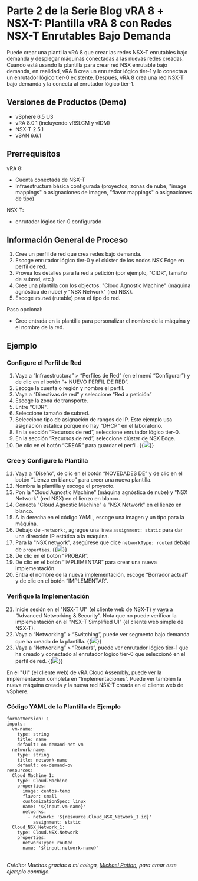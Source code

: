 # Parte 2 de la Serie Blog vRA 8 + NSX-T: Plantilla vRA 8 con Redes NSX-T Enrutables Bajo Demanda


Puede crear una plantilla vRA 8 que crear las redes NSX-T enrutables bajo demanda y desplegar máquinas conectadas a las nuevas redes creadas. Cuando está usando la plantilla para crear red NSX enrutable bajo demanda, en realidad, vRA 8 crea un enrutador lógico tier-1 y lo conecta a un enrutador lógico tier-0 existente. Después, vRA 8 crea una red NSX-T bajo demanda y la conecta al enrutador lógico tier-1.


## Versiones de Productos (Demo)
* vSphere 6.5 U3
* vRA 8.0.1 (incluyendo vRSLCM y vIDM)
* NSX-T 2.5.1
* vSAN 6.6.1

## Prerrequisitos
vRA 8:
* Cuenta conectada de NSX-T
* Infraestructura básica configurada (proyectos, zonas de nube, "image mappings" o asignaciones de imagen, "flavor mappings" o asignaciones de tipo)

NSX-T:
* enrutador lógico tier-0 configurado 


## Información General de Proceso 
1. Cree un perfil de red que crea redes bajo demanda. 
2. Escoge enrutador lógico tier-0 y el clúster de los nodos NSX Edge en perfil de red.
3. Provea los detalles para la red a petición (por ejemplo, "CIDR", tamaño de subred, etc.)
4. Cree una plantilla con los objectos: "Cloud Agnostic Machine" (máquina agnóstica de nube) y "NSX Network" (red NSX).
5. Escoge `routed` (rutable) para el tipo de red. 

Paso opcional:
* Cree entrada en la plantilla para personalizar el nombre de la máquina y el nombre de la red.


## Ejemplo

### Configure el Perfil de Red
1. Vaya a “Infraestructura” > “Perfiles de Red” (en el menú “Configurar”) y de clic en el botón “+ NUEVO PERFIL DE RED”.
2. Escoge la cuenta o región y nombre el perfil. 
3. Vaya a “Directivas de red” y seleccione “Red a petición”
4. Escoge la zona de transporte.  
5. Entre "CIDR".
6. Seleccione tamaño de subred. 
7. Seleccione tipo de asignación de rangos de IP. Este ejemplo usa asignación estática porque no hay "DHCP" en el laboratorio. 
8. En la sección “Recursos de red”, seleccione enrutador lógico tier-0. 
9. En la sección “Recursos de red”, seleccione clúster de NSX Edge. 
10. De clic en el botón “CREAR” para guardar el perfil.
{{<image src="step10.png" linked="true">}}

### Cree y Configure la Plantilla
11. Vaya a “Diseño”, de clic en el botón “NOVEDADES DE” y de clic en el botón “Lienzo en blanco” para creer una nueva plantilla.
12. Nombra la plantilla y escoge el proyecto.
13. Pon la "Cloud Agnostic Machine" (máquina agnóstica de nube) y "NSX Network" (red NSX) en el lienzo en blanco.
14. Conecta "Cloud Agnostic Machine" a "NSX Network" en el lienzo en blanco.
15. A la derecha en el código YAML, escoge una imagen y un tipo para la máquina. 
16. Debajo de `-network:`, agregue una línea `assignment: static` para dar una dirección IP estática a la máquina.
17. Para la "NSX network", asegúrese que dice `networkType: routed` debajo de `properties`.
{{<image src="step17.png" linked="true">}}
18. De clic en el botón “PROBAR”.
19. De clic en el botón “IMPLEMENTAR” para crear una nueva implementación.
20. Entra el nombre de la nueva implementación, escoge “Borrador actual” y de clic en el botón “IMPLEMENTAR”.

### Verifique la Implementación 
21. Inicie sesión en el "NSX-T UI" (el cliente web de NSX-T) y vaya a “Advanced Networking & Security”. Nota que no puede verificar la implementación en el "NSX-T Simplified UI" (el cliente web simple de NSX-T).
22. Vaya a “Networking” > “Switching”, puede ver segmento bajo demanda que ha creado de la plantilla.
{{<image src="step22.png" linked="true">}}
23. Vaya a “Networking” > “Routers”, puede ver enrutador lógico tier-1 que ha creado y conectado al enrutador lógico tier-0 que seleccionó en el perfil de red.
{{<image src="step23.png" linked="true">}}

En el "UI" (el cliente web) de vRA Cloud Assembly, puede ver la implementación completa en “Implementaciones”. Puede ver también la nueva máquina creada y la nueva red NSX-T creada en el cliente web de vSphere.

### Código YAML de la Plantilla de Ejemplo
```
formatVersion: 1
inputs:
  vm-name:
    type: string
    title: name
    default: on-demand-net-vm
  network-name:
    type: string
    title: network-name
    default: on-demand-ov
resources:
  Cloud_Machine_1:
    type: Cloud.Machine
    properties:
      image: centos-temp
      flavor: small
      customizationSpec: linux
      name: '${input.vm-name}'
      networks:
        - network: '${resource.Cloud_NSX_Network_1.id}'
          assignment: static
  Cloud_NSX_Network_1:
    type: Cloud.NSX.Network
    properties:
      networkType: routed
      name: '${input.network-name}'
```
<br>
<i>Crédito: Muchas gracias a mi colega, <a href="https://www.linkedin.com/in/pattonmichael/" target="_blank" rel="noopener noreferrer">Michael Patton</a>, para crear este ejemplo conmigo.</i> 
